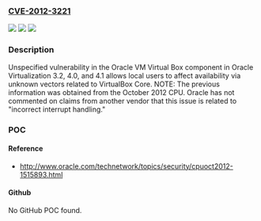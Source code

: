 ### [CVE-2012-3221](https://cve.mitre.org/cgi-bin/cvename.cgi?name=CVE-2012-3221)
![](https://img.shields.io/static/v1?label=Product&message=n%2Fa&color=blue)
![](https://img.shields.io/static/v1?label=Version&message=n%2Fa&color=blue)
![](https://img.shields.io/static/v1?label=Vulnerability&message=n%2Fa&color=brighgreen)

### Description

Unspecified vulnerability in the Oracle VM Virtual Box component in Oracle Virtualization 3.2, 4.0, and 4.1 allows local users to affect availability via unknown vectors related to VirtualBox Core.  NOTE: The previous information was obtained from the October 2012 CPU. Oracle has not commented on claims from another vendor that this issue is related to "incorrect interrupt handling."

### POC

#### Reference
- http://www.oracle.com/technetwork/topics/security/cpuoct2012-1515893.html

#### Github
No GitHub POC found.


